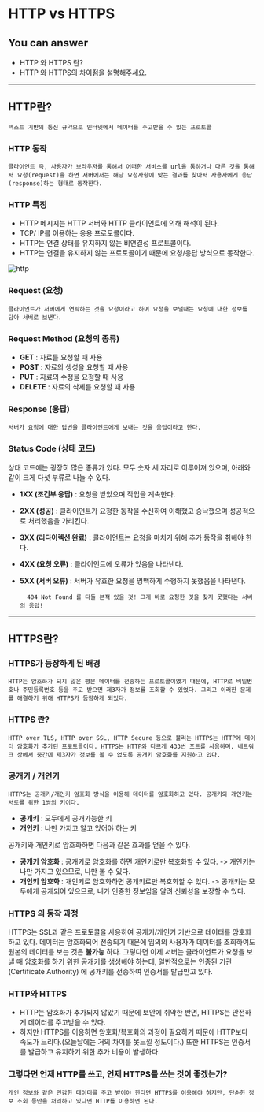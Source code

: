 # HTTP vs HTTPS

        
## You can answer

- HTTP 와 HTTPS 란?
- HTTP 와 HTTPS의 차이점을 설명해주세요.

---
## HTTP란?
    텍스트 기반의 통신 규약으로 인터넷에서 데이터를 주고받을 수 있는 프로토콜


### HTTP 동작
    클라이언트 즉, 사용자가 브라우저를 통해서 어떠한 서비스를 url을 통하거나 다른 것을 통해서 요청(request)을 하면 서버에서는 해당 요청사항에 맞는 결과를 찾아서 사용자에게 응답(response)하는 형태로 동작한다.


### HTTP 특징

- HTTP 메시지는 HTTP 서버와 HTTP 클라이언트에 의해 해석이 된다.
- TCP/ IP를 이용하는 응용 프로토콜이다.
- HTTP는 연결 상태를 유지하지 않는 비연결성 프로토콜이다.
- HTTP는 연결을 유지하지 않는 프로토콜이기 때문에 요청/응답 방식으로 동작한다.

![http](https://user-images.githubusercontent.com/70083982/115986522-84de7080-a5eb-11eb-9bfb-d8e01cc2dae7.jpeg)


### Request (요청)
    클라이언트가 서버에게 연락하는 것을 요청이라고 하며 요청을 보낼때는 요청에 대한 정보를 담아 서버로 보낸다.
    
### Request Method (요청의 종류)

- __GET__ : 자료를 요청할 때 사용
- __POST__ : 자료의 생성을 요청할 때 사용
- __PUT__ : 자료의 수정을 요청할 때 사용
- __DELETE__ : 자료의 삭제를 요청할 때 사용
    
### Response (응답)
    서버가 요청에 대한 답변을 클라이언트에게 보내는 것을 응답이라고 한다.
    
### Status Code (상태 코드)

상태 코드에는 굉장히 많은 종류가 있다. 모두 숫자 세 자리로 이루어져 있으며, 아래와 같이 크게 다섯 부류로 나눌 수 있다.

- __1XX (조건부 응답)__ : 요청을 받았으며 작업을 계속한다.
- __2XX (성공)__ : 클라이언트가 요청한 동작을 수신하여 이해했고 승낙했으며 성공적으로 처리했음을 가리킨다.
- __3XX (리다이렉션 완료)__ : 클라이언트는 요청을 마치기 위해 추가 동작을 취해야 한다.
- __4XX (요청 오류)__ : 클라이언트에 오류가 있음을 나타낸다.
- __5XX (서버 오류)__ : 서버가 유효한 요청을 명백하게 수행하지 못했음을 나타낸다.

        404 Not Found 를 다들 본적 있을 것! 그게 바로 요청한 것을 찾지 못했다는 서버의 응답!

---

## HTTPS란?

### HTTPS가 등장하게 된 배경
    HTTP는 암호화가 되지 않은 평문 데이터를 전송하는 프로토콜이였기 때문에, HTTP로 비밀번호나 주민등록번호 등을 주고 받으면 제3자가 정보를 조회할 수 있었다. 그리고 이러한 문제를 해결하기 위해 HTTPS가 등장하게 되었다.


### HTTPS 란?
    HTTP over TLS, HTTP over SSL, HTTP Secure 등으로 불리는 HTTPS는 HTTP에 데이터 암호화가 추가된 프로토콜이다. HTTPS는 HTTP와 다르게 433번 포트를 사용하며, 네트워크 상에서 중간에 제3자가 정보를 볼 수 없도록 공개키 암호화를 지원하고 있다.


### 공개키 / 개인키
    HTTPS는 공개키/개인키 암호화 방식을 이용해 데이터를 암호화하고 있다. 공개키와 개인키는 서로를 위한 1쌍의 키이다.
- __공개키__ : 모두에게 공개가능한 키
- __개인키__ : 나만 가지고 알고 있어야 하는 키


공개키와 개인키로 암호화하면 다음과 같은 효과를 얻을 수 있다.
- __공개키 암호화__ : 공개키로 암호화를 하면 개인키로만 복호화할 수 있다. -> 개인키는 나만 가지고 있으므로, 나만 볼 수 있다. 
- __개인키 암호화__ : 개인키로 암호화하면 공개키로만 복호화할 수 있다. -> 공개키는 모두에게 공개되어 있으므로, 내가 인증한 정보임을 알려 신뢰성을 보장할 수 있다.


### HTTPS 의 동작 과정
HTTPS는 SSL과 같은 프로토콜을 사용하여 공개키/개인키 기반으로 데이터를 암호화하고 있다. 데이터는 암호화되어 전송되기 때문에 임의의 사용자가 데이터를 조회하여도 원본의 데이터를 보는 것은 __불가능__ 하다. 그렇다면 이제 서버는 클라이언트가 요청을 보낼 때 암호화를 하기 위한 공개키를 생성해야 하는데, 일반적으로는 인증된 기관(Certificate Authority) 에 공개키를 전송하여 인증서를 발급받고 있다. 


### HTTP와 HTTPS
- HTTP는 암호화가 추가되지 않았기 때문에 보안에 취약한 반면, HTTPS는 안전하게 데이터를 주고받을 수 있다. 
- 하지만 HTTPS를 이용하면 암호화/복호화의 과정이 필요하기 때문에 HTTP보다 속도가 느리다.(오늘날에는 거의 차이를 못느낄 정도이다.) 또한 HTTPS는 인증서를 발급하고 유지하기 위한 추가 비용이 발생하다.

### 그렇다면 언제 HTTP를 쓰고, 언제 HTTPS를 쓰는 것이 좋겠는가?
    개인 정보와 같은 민감한 데이터를 주고 받아야 한다면 HTTPS를 이용해야 하지만, 단순한 정보 조회 등만을 처리하고 있다면 HTTP를 이용하면 된다.
